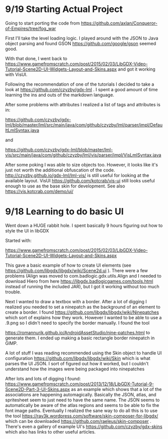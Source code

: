 # 9/19 Starting Actual Project

Going to start porting the code from https://github.com/axlan/Conqueror-of-Empires/tree/fog_war

First I'll take the level loading logic. I played around with the JSON to Java object parsing and found GSON https://github.com/google/gson seemed good.

With that done, I went back to https://www.gamefromscratch.com/post/2015/02/03/LibGDX-Video-Tutorial-Scene2D-UI-Widgets-Layout-and-Skins.aspx and got it working with VisUI.

Following the recommendation of one of the tutorials I decided to take a look at https://github.com/czyzby/gdx-lml . I spent a good amount of time learning the ins and outs of the markdown language. 

After some problems with attributes I realized a list of tags and attributes is in: 

https://github.com/czyzby/gdx-lml/blob/master/lml/src/main/java/com/github/czyzby/lml/parser/impl/DefaultLmlSyntax.java 

and 

https://github.com/czyzby/gdx-lml/blob/master/lml-vis/src/main/java/com/github/czyzby/lml/vis/parser/impl/VisLmlSyntax.java 

After some poking I was able to size objects too. However, it looks like it's just not worth the additional obfuscation of the code.  http://czyzby.github.io/gdx-lml/lml-vis/ is still useful for looking at the available layout. VisUI https://github.com/kotcrab/vis-ui still looks useful enough to use as the base skin for development. See also https://vis.kotcrab.com/demo/ui/ 

# 9/18 Learning to do basic UI

Went down a HUGE rabbit hole. I spent basically 9 hours figuring out how to style the UI in libGDX 

Started with: 

https://www.gamefromscratch.com/post/2015/02/03/LibGDX-Video-Tutorial-Scene2D-UI-Widgets-Layout-and-Skins.aspx 

This gave a basic example of how to create UI elements (see https://github.com/libgdx/libgdx/wiki/Scene2d.ui ). There were a few problems (Align was moved to com.badlogic.gdx.utils.Align and I needed to download Hiero from here https://libgdx.badlogicgames.com/tools.html instead of running the included JAR), but I got it working without too much trouble. 
 
Next I wanted to draw a textbox with a border. After a lot of digging I realized you needed to set a ninepatch as the background of an element to create a border. I found https://github.com/libgdx/libgdx/wiki/Ninepatches which sort of explains how they work. However I wanted to be able to use a .9.png so I didn't need to specify the border manually. I found the tool  

https://romannurik.github.io/AndroidAssetStudio/nine-patches.html to generate them. I ended up making a basic rectangle border ninepatch in GIMP. 

A lot of stuff I was reading recommended using the Skin object to handle UI configuration https://github.com/libgdx/libgdx/wiki/Skin which is what parses the UI JSON. I sort of figured out how it worked, but I couldn't understand how the images were being packaged into ninepatches 

After lots and lots of digging I found: https://www.gamefromscratch.com/post/2013/12/18/LibGDX-Tutorial-9-Scene2D-Part-3-UI-Skins.aspx as an example which shows that a lot of the associations are happening automagically. Basically the JSON, atlas, and spritesheet seem to just need to have the same name. The JSON seems to automatically be aware of the atlas regions and seems to be able to fix the font image paths. Eventually I realized the sane way to do all this is to use the tool https://ray3k.wordpress.com/software/skin-composer-for-libgdx/ which can be downloaded https://github.com/raeleus/skin-composer . There's even a gallery of example UI's https://github.com/czyzby/gdx-skins which also has links to other useful articles. 